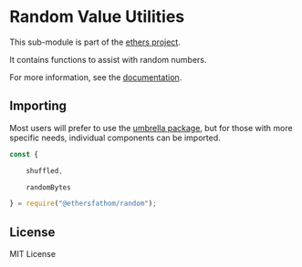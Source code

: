 Random Value Utilities
======================

This sub-module is part of the [ethers project](https://github.com/Into-the-Fathom/ethers.js).

It contains functions to assist with random numbers.

For more information, see the [documentation](https://docs.ethers.io/v5/api/utils/bytes/#byte-manipulation--random-bytes).


Importing
---------

Most users will prefer to use the [umbrella package](https://www.npmjs.com/package/ethersfathom),
but for those with more specific needs, individual components can be imported.

```javascript
const {

    shuffled,

    randomBytes

} = require("@ethersfathom/random");
```


License
-------

MIT License
